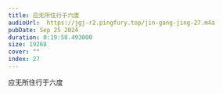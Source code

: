 ```yaml
---
title: 应无所住行于六度
audioUrl:  https://jgj-r2.pingfury.top/jin-gang-jing-27.m4a
pubDate: Sep 25 2024
duration: 0:19:58.493000
size: 19268
cover: ""
index: 27
---
```

应无所住行于六度